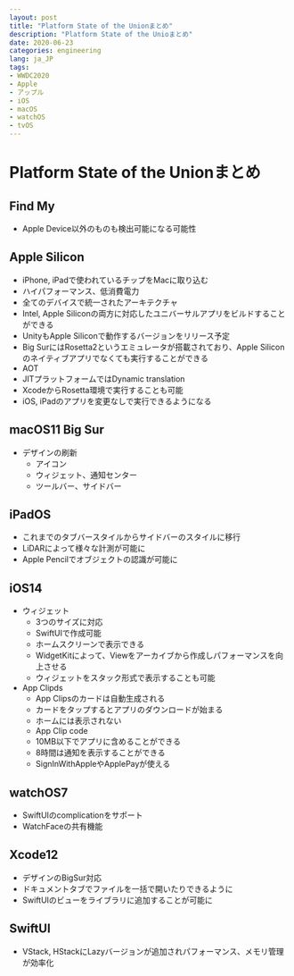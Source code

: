 ```yaml
---
layout: post
title: "Platform State of the Unionまとめ"
description: "Platform State of the Unioまとめ"
date: 2020-06-23
categories: engineering
lang: ja_JP
tags:
- WWDC2020
- Apple
- アップル
- iOS
- macOS
- watchOS
- tvOS
---
```


# Platform State of the Unionまとめ

## Find My
- Apple Device以外のものも検出可能になる可能性

## Apple Silicon

- iPhone, iPadで使われているチップをMacに取り込む
- ハイパフォーマンス、低消費電力
- 全てのデバイスで統一されたアーキテクチャ
- Intel, Apple Siliconの両方に対応したユニバーサルアプリをビルドすることができる
- UnityもApple Siliconで動作するバージョンをリリース予定
- Big SurにはRosetta2というエミュレータが搭載されており、Apple Siliconのネイティブアプリでなくても実行することができる
- AOT
- JITプラットフォームではDynamic translation
- XcodeからRosetta環境で実行することも可能
- iOS, iPadのアプリを変更なしで実行できるようになる


## macOS11 Big Sur
- デザインの刷新
  - アイコン
  - ウィジェット、通知センター
  - ツールバー、サイドバー

## iPadOS
- これまでのタブバースタイルからサイドバーのスタイルに移行
- LiDARによって様々な計測が可能に
- Apple Pencilでオブジェクトの認識が可能に

## iOS14
- ウィジェット
  - 3つのサイズに対応
  - SwiftUIで作成可能
  - ホームスクリーンで表示できる
  - WidgetKitによって、Viewをアーカイブから作成しパフォーマンスを向上させる
  - ウィジェットをスタック形式で表示することも可能
- App Clipds
  - App Clipsのカードは自動生成される
  - カードをタップするとアプリのダウンロードが始まる
  - ホームには表示されない
  - App Clip code
  - 10MB以下でアプリに含めることができる
  - 8時間は通知を表示することができる
  - SignInWithAppleやApplePayが使える

## watchOS7
- SwiftUIのcomplicationをサポート
- WatchFaceの共有機能

## Xcode12
- デザインのBigSur対応
- ドキュメントタブでファイルを一括で開いたりできるように
- SwiftUIのビューをライブラリに追加することが可能に

## SwiftUI
- VStack, HStackにLazyバージョンが追加されパフォーマンス、メモリ管理が効率化